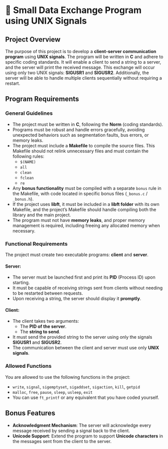 # 📡 Small Data Exchange Program using UNIX Signals

## Project Overview

The purpose of this project is to develop a **client-server communication program** using **UNIX signals**. The program will be written in **C** and adhere to specific coding standards. It will enable a client to send a string to a server, and the server will print the received message. This exchange will occur using only two UNIX signals: **SIGUSR1** and **SIGUSR2**. Additionally, the server will be able to handle multiple clients sequentially without requiring a restart.

## Program Requirements

### General Guidelines

- The project must be written in **C**, following the **Norm** (coding standards).
- Programs must be robust and handle errors gracefully, avoiding unexpected behaviors such as segmentation faults, bus errors, or memory leaks.
- The project must include a **Makefile** to compile the source files. This Makefile should not relink unnecessary files and must contain the following rules:
  - `$(NAME)`
  - `all`
  - `clean`
  - `fclean`
  - `re`
- Any **bonus functionality** must be compiled with a separate `bonus` rule in the Makefile, with code located in specific bonus files (`_bonus.c` / `_bonus.h`).
- If the project uses **libft**, it must be included in a **libft folder** with its own Makefile, and the project’s Makefile should handle compiling both the library and the main project.
- The program must not have **memory leaks**, and proper memory management is required, including freeing any allocated memory when necessary.

### Functional Requirements

The project must create two executable programs: **client** and **server**.

#### Server:

- The server must be launched first and print its **PID** (Process ID) upon starting.
- It must be capable of receiving strings sent from clients without needing to be restarted between requests.
- Upon receiving a string, the server should display it **promptly**.

#### Client:

- The client takes two arguments:
  - The **PID of the server**.
  - The **string to send**.
- It must send the provided string to the server using only the signals **SIGUSR1** and **SIGUSR2**.
- The communication between the client and server must use only **UNIX signals**.

### Allowed Functions

You are allowed to use the following functions in the project:

- `write`, `signal`, `sigemptyset`, `sigaddset`, `sigaction`, `kill`, `getpid`
- `malloc`, `free`, `pause`, `sleep`, `usleep`, `exit`
- You can use `ft_printf` or any equivalent that you have coded yourself.

## Bonus Features

- **Acknowledgment Mechanism**: The server will acknowledge every message received by sending a signal back to the client.
- **Unicode Support**: Extend the program to support **Unicode characters** in the messages sent from the client to the server.


